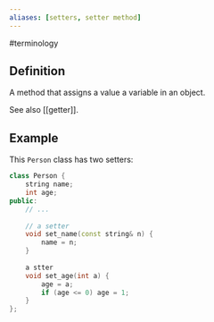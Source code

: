 ```yaml
---
aliases: [setters, setter method]
---
```

#terminology

## Definition
A method that assigns a value a variable in an object.

See also [[getter]].

## Example
This `Person` class has two setters:

```cpp
class Person {
	string name;
	int age;
public:
    // ...
	
	// a setter
	void set_name(const string& n) {
		name = n;
	}
	
	a stter
	void set_age(int a) {
		age = a;
		if (age <= 0) age = 1;
	}
};
```

